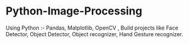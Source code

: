 # Python-Image-Processing
Using Python :- Pandas, Matplotlib, OpenCV , Build projects like Face Detector, Object Detector, Object recognizer, Hand Gesture recognizer.
